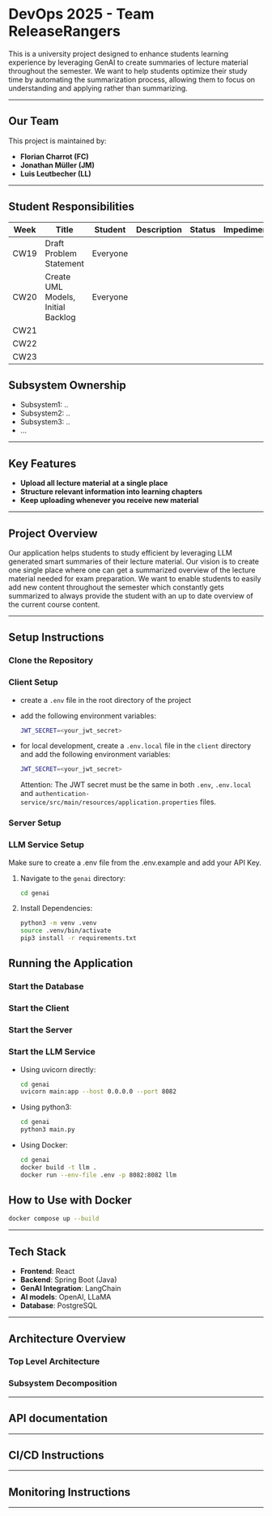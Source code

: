 # DevOps 2025 - Team ReleaseRangers

This is a university project designed to enhance students learning experience by leveraging GenAI to create summaries of lecture material throughout the semester. We want to help students optimize their study time by automating the summarization process, allowing them to focus on understanding and applying rather than summarizing.

---

## Our Team

This project is maintained by:

- **Florian Charrot (FC)**
- **Jonathan Müller (JM)**
- **Luis Leutbecher (LL)**

---

## Student Responsibilities

| Week | Title                              | Student  | Description | Status | Impediments | Promises |
| ---- | ---------------------------------- | -------- | ----------- | ------ | ----------- | -------- |
| CW19 | Draft Problem Statement            | Everyone |             |        |             |          |
| CW20 | Create UML Models, Initial Backlog | Everyone |             |        |             |          |
| CW21 |                                    |          |             |        |             |          |
| CW22 |                                    |          |             |        |             |          |
| CW23 |                                    |          |             |        |             |          |

## Subsystem Ownership

- Subsystem1: ..
- Subsystem2: ..
- Subsystem3: ..
- ...

---

## Key Features

- **Upload all lecture material at a single place**
- **Structure relevant information into learning chapters**
- **Keep uploading whenever you receive new material**

---

## Project Overview

Our application helps students to study efficient by leveraging LLM generated smart summaries of their lecture material. Our vision is to create one single place where one can get a summarized overview of the lecture material needed for exam preparation. We want to enable students to easily add new content throughout the semester which constantly gets summarized to always provide the student with an up to date overview of the current course content.

---
## Setup Instructions

### Clone the Repository

### Client Setup
- create a `.env` file in the root directory of the project
- add the following environment variables:
  ```bash
  JWT_SECRET=<your_jwt_secret>
  ```

- for local development, create a `.env.local` file in the `client` directory and add the following environment variables:
  ```bash
  JWT_SECRET=<your_jwt_secret>
  ```

  Attention: The JWT secret must be the same in both `.env`, `.env.local` and `authentication-service/src/main/resources/application.properties` files.

### Server Setup

### LLM Service Setup
Make sure to create a .env file from the .env.example and add your API Key.
1. Navigate to the <code>genai</code> directory:
   
   ```bash
   cd genai
2. Install Dependencies:
   ````bash
   python3 -m venv .venv
   source .venv/bin/activate
   pip3 install -r requirements.txt
## Running the Application

### Start the Database

### Start the Client

### Start the Server

### Start the LLM Service
- Using uvicorn directly:
    ```bash
    cd genai
    uvicorn main:app --host 0.0.0.0 --port 8082   
- Using python3:
    ```bash
    cd genai
    python3 main.py
- Using Docker:
    ```bash
    cd genai
    docker build -t llm .
    docker run --env-file .env -p 8082:8082 llm 

## How to Use with Docker

```bash
docker compose up --build
```


---

## Tech Stack

- **Frontend**: React
- **Backend**: Spring Boot (Java)
- **GenAI Integration**: LangChain
- **AI models**: OpenAI, LLaMA
- **Database**: PostgreSQL

---

## Architecture Overview

### Top Level Architecture

### Subsystem Decomposition

---

## API documentation

---

## CI/CD Instructions

---

## Monitoring Instructions

---
